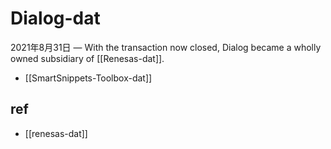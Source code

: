 
# Dialog-dat

2021年8月31日 — With the transaction now closed, Dialog became a wholly owned subsidiary of [[Renesas-dat]].



- [[SmartSnippets-Toolbox-dat]]





## ref 

- [[renesas-dat]]
